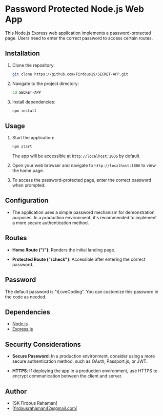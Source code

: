 # Password Protected Node.js Web App

This Node.js Express web application implements a password-protected page. Users need to enter the correct password to access certain routes.

## Installation

1. Clone the repository:

      ```bash
      git clone https://github.com/Firdous19/SECRET-APP.git
      ```

2. Navigate to the project directory:

      ```bash
      cd SECRET-APP
      ```

3. Install dependencies:

      ```bash
      npm install
      ```

## Usage

1. Start the application:

      ```bash
      npm start
      ```

      The app will be accessible at `http://localhost:1806` by default.

2. Open your web browser and navigate to `http://localhost:1806` to view the home page.

3. To access the password-protected page, enter the correct password when prompted.

## Configuration

- The application uses a simple password mechanism for demonstration purposes. In a production environment, it's recommended to implement a more secure authentication method.

## Routes

- **Home Route ("/")**: Renders the initial landing page.

- **Protected Route ("/check")**: Accessible after entering the correct password.

## Password

The default password is "iLoveCoding". You can customize this password in the code as needed.

## Dependencies

- [Node.js](https://nodejs.org/)
- [Express.js](https://expressjs.com/)

## Security Considerations

- **Secure Password**: In a production environment, consider using a more secure authentication method, such as OAuth, Passport.js, or JWT.

- **HTTPS**: If deploying the app in a production environment, use HTTPS to encrypt communication between the client and server.

## Author

- [SK Firdous Rahaman]
- [firdousrahaman42@gmail.com]
